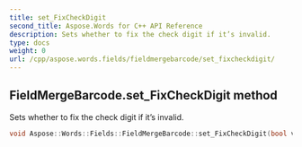 ```yaml
---
title: set_FixCheckDigit
second_title: Aspose.Words for C++ API Reference
description: Sets whether to fix the check digit if it’s invalid. 
type: docs
weight: 0
url: /cpp/aspose.words.fields/fieldmergebarcode/set_fixcheckdigit/
---
```

## FieldMergeBarcode.set_FixCheckDigit method


Sets whether to fix the check digit if it’s invalid.

```cpp
void Aspose::Words::Fields::FieldMergeBarcode::set_FixCheckDigit(bool value)
```

